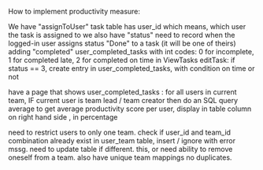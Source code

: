 How to implement productivity measure: 

We have "assignToUser"
task table has user_id which means, which user the task is assigned to
we also have "status" 
need to record when the logged-in user assigns status "Done" to a task (it will be one of theirs)
adding "completed" user_completed_tasks with int codes: 0 for incomplete, 1 for completed late, 2 for completed on time
in ViewTasks editTask: if status == 3, create entry in user_completed_tasks, with condition on time or not

have a page that shows user_completed_tasks : for all users in current team, IF current user is team lead / team creator
then do an SQL query average to get average productivity score per user, display in table column on right hand side , in percentage

need to restrict users to only one team. check if user_id and team_id combination already exist in user_team table, insert / ignore with error mssg. 
need to update table if different.
this, or need ability to remove oneself from a team. also have unique team mappings no duplicates.

